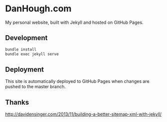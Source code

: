 # DanHough.com

My personal website, built with Jekyll and hosted on GitHub Pages.

## Development

```bash
bundle install
bundle exec jekyll serve
```

## Deployment

This site is automatically deployed to GitHub Pages when changes are pushed to the master branch.

## Thanks

http://davidensinger.com/2013/11/building-a-better-sitemap-xml-with-jekyll/
